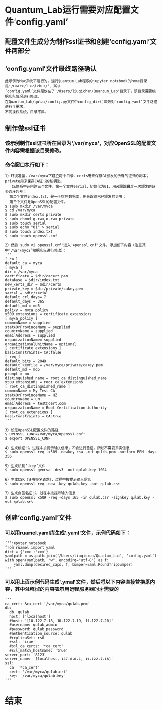 # Quantum_Lab运行需要对应配置文件‘config.yaml’

## 配置文件生成分为制作ssl证书和创建‘config.yaml’文件两部分

## ‘config.yaml’文件最终路径确认
    此示例为Mac系统下进行的，运行Quantum_Lab程序的jupyter notebook的home目录是‘/Users/liuqichun/’，所以
    ‘config.yaml’文件是放在了'/Users/liuqichun/Quantum_Lab'目录下，该目录需要根据实际情况进行修改。
    在Quantum_Lab/qulab/config.py文件中config_dir()函数对‘config.yaml’文件路径进行了要求，
    不同操作系统，目录不同。

## 制作做ssl证书

### 该示例制作ssl证书所在目录为'/var/myca'，对应OpenSSL的配置文件内容需根据该目录修改。
### 命令窗口执行如下：
    1）环境准备，/var/myca下建立两个目录，certs用来保存CA颁发的所有的证书的副本；private用来保存CA证书的私钥匙。
       CA体系中还创建三个文件，第一个文件serial，初始化为01，用来跟踪最后一次颁发的证书的序列号；
      第二个文件index.txt，是一个排序数据库，用来跟踪已经颁发的证书；
      第三个文件是OpenSSL的配置文件。
    $ sudo mkdir /var/myca
    $ cd /var/myca
    $ sudo mkdir certs private
    $ sudo chmod g-rwx,o-rwx private
    $ sudo touch serial
    $ sudo echo "01" > serial
    $ sudo touch index.txt
    $ sudo touch openssl.cnf
    
    2）然后'sudo vi openssl.cnf'进入'openssl.cnf'文件，添加如下内容（注意其中‘/var/myca’根据实际进行修改）：
    '''
    [ ca ]
    default_ca = myca
    [ myca ]
    dir = /var/myca
    certificate = $dir/cacert.pem
    database = $dir/index.txt
    new_certs_dir = $dir/certs
    private_key = $dir/private/cakey.pem
    serial = $dir/serial
    default_crl_days= 7
    default_days = 365
    default_md = md5
    policy = myca_policy
    x509_extensions = certificate_extensions
    [ myca_policy ]
    commonName = supplied
    stateOrProvinceName = supplied
    countryName = supplied
    emailAddress = supplied
    organizationName= supplied
    organizationalUnitName = optional
    [ certificate_extensions ]
    basicConstraints= CA:false
    [ req ]
    default_bits = 2048
    default_keyfile = /var/myca/private/cakey.pem
    default_md = md5
    prompt = no
    distinguished_name = root_ca_distinguished_name
    x509_extensions = root_ca_extensions
    [ root_ca_distinguished_name ]
    commonName = My Test CA
    stateOrProvinceName = HZ
    countryName = CN
    emailAddress = test@cert.com 
    organizationName = Root Certification Authority
    [ root_ca_extensions ]
    basicConstraints = CA:true
    '''

    3）设定OpenSSL配置文件的路径
    $ OPENSSL_CONF=/var/myca/openssl.cnf"
    $ export OPENSSL_CONF

    4）生成根证书，过程中按提示输入信息，不会进行验证，所以不需要真实信息
    $ sudo openssl req -x509 -newkey rsa -out qulab.pem -outform PEM -days 356
  
    5）生成私钥‘.key’文件
    $ sudo openssl genrsa -des3 -out qulab.key 1024
  
    6）生成CSR（证书签名请求），过程中按提示输入信息
    $ sudo openssl req -new -key qulab.key -out qulab.csr

    7）生成自签名证书，过程中按提示输入信息
    $ sudo openssl x509 -req -days 365 -in qulab.csr -signkey qulab.key -out qulab.crt


## 创建‘config.yaml’文件

### 可以用ruamel.yaml库生成'.yaml'文件，示例代码如下：
    ’‘’jupyter notebook
    from ruamel import yaml
    dict = {'xxx':'xxx'}
    yamlpath = os.path.join('/Users/liuqichun/Quantum_Lab', 'config.yaml')
    with open(yamlpath, "w", encoding="utf-8") as f:
        yaml.dump(desired_caps, f, Dumper=yaml.RoundTripDumper)
    '''
### 可以用上面示例代码生成'.ymal'文件，然后将以下内容直接替换原内容，其中注释掉的内容表示用远程服务器时才需要的
    '''
    ca_cert: &ca_cert '/var/myca/qulab.pem'
    db:
      db: qulab
      host: ['localhost']
      #host: '[10.122.7.18, 10.122.7.19, 10.122.7.20]'
      #username: qulab_admin
      #password: qulab_password
      #authentication_source: qulab
      #replicaSet: rs0
      #ssl: 'true'
      #ssl_ca_certs: '*ca_cert'
      #ssl_match_hostname: 'true'
    server_port: '8123'
    server_name: '[localhost, 127.0.0.1, 10.122.7.18]'
    ssl:
      ca: '*ca_cert'
      cert: '/var/myca/qulab.crt' 
      key: '/var/myca/qulab.key'
    '''

# 结束
